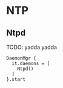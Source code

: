 # NTP

## Ntpd

TODO: yadda yadda

    DaemonMgr {
      it.daemons = [
        Ntpd()
      ]
    }.start
